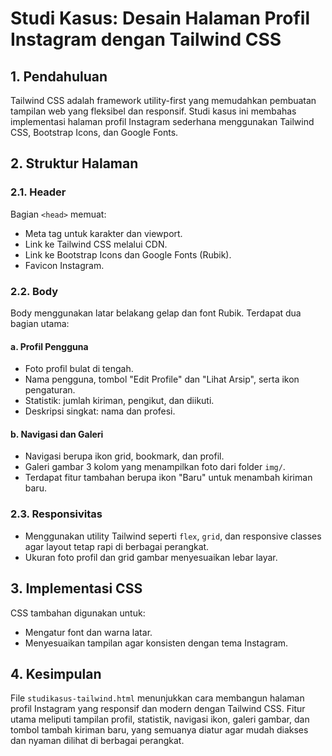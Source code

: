 # Studi Kasus: Desain Halaman Profil Instagram dengan Tailwind CSS

## 1. Pendahuluan

Tailwind CSS adalah framework utility-first yang memudahkan pembuatan tampilan web yang fleksibel dan responsif. Studi kasus ini membahas implementasi halaman profil Instagram sederhana menggunakan Tailwind CSS, Bootstrap Icons, dan Google Fonts.

## 2. Struktur Halaman

### 2.1. Header

Bagian `<head>` memuat:
- Meta tag untuk karakter dan viewport.
- Link ke Tailwind CSS melalui CDN.
- Link ke Bootstrap Icons dan Google Fonts (Rubik).
- Favicon Instagram.

### 2.2. Body

Body menggunakan latar belakang gelap dan font Rubik. Terdapat dua bagian utama:

#### a. Profil Pengguna

- Foto profil bulat di tengah.
- Nama pengguna, tombol "Edit Profile" dan "Lihat Arsip", serta ikon pengaturan.
- Statistik: jumlah kiriman, pengikut, dan diikuti.
- Deskripsi singkat: nama dan profesi.

#### b. Navigasi dan Galeri

- Navigasi berupa ikon grid, bookmark, dan profil.
- Galeri gambar 3 kolom yang menampilkan foto dari folder `img/`.
- Terdapat fitur tambahan berupa ikon "Baru" untuk menambah kiriman baru.

### 2.3. Responsivitas

- Menggunakan utility Tailwind seperti `flex`, `grid`, dan responsive classes agar layout tetap rapi di berbagai perangkat.
- Ukuran foto profil dan grid gambar menyesuaikan lebar layar.

## 3. Implementasi CSS

CSS tambahan digunakan untuk:
- Mengatur font dan warna latar.
- Menyesuaikan tampilan agar konsisten dengan tema Instagram.

## 4. Kesimpulan

File `studikasus-tailwind.html` menunjukkan cara membangun halaman profil Instagram yang responsif dan modern dengan Tailwind CSS. Fitur utama meliputi tampilan profil, statistik, navigasi ikon, galeri gambar, dan tombol tambah kiriman baru, yang semuanya diatur agar mudah diakses dan nyaman dilihat di berbagai perangkat.
